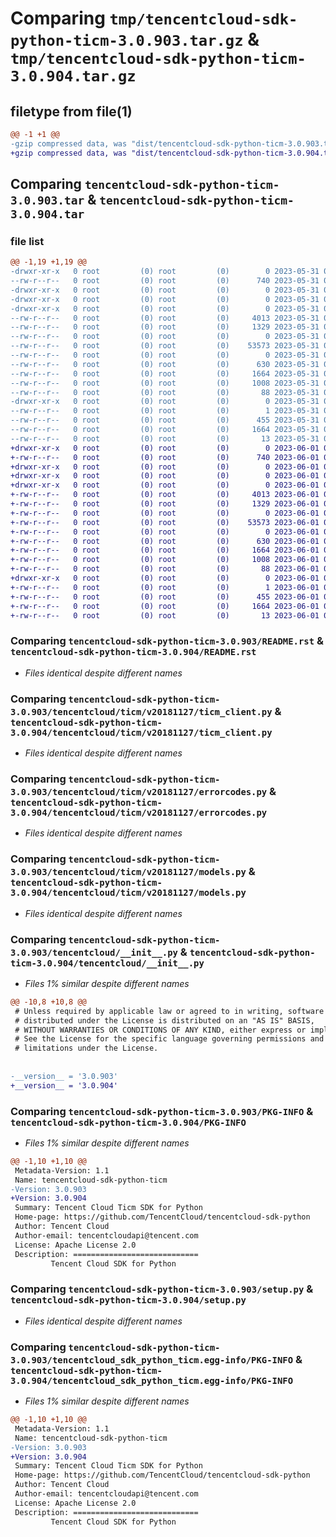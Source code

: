 # Comparing `tmp/tencentcloud-sdk-python-ticm-3.0.903.tar.gz` & `tmp/tencentcloud-sdk-python-ticm-3.0.904.tar.gz`

## filetype from file(1)

```diff
@@ -1 +1 @@
-gzip compressed data, was "dist/tencentcloud-sdk-python-ticm-3.0.903.tar", last modified: Wed May 31 02:23:12 2023, max compression
+gzip compressed data, was "dist/tencentcloud-sdk-python-ticm-3.0.904.tar", last modified: Thu Jun  1 02:48:26 2023, max compression
```

## Comparing `tencentcloud-sdk-python-ticm-3.0.903.tar` & `tencentcloud-sdk-python-ticm-3.0.904.tar`

### file list

```diff
@@ -1,19 +1,19 @@
-drwxr-xr-x   0 root         (0) root         (0)        0 2023-05-31 02:23:12.000000 tencentcloud-sdk-python-ticm-3.0.903/
--rw-r--r--   0 root         (0) root         (0)      740 2023-05-31 02:23:12.000000 tencentcloud-sdk-python-ticm-3.0.903/README.rst
-drwxr-xr-x   0 root         (0) root         (0)        0 2023-05-31 02:23:12.000000 tencentcloud-sdk-python-ticm-3.0.903/tencentcloud/
-drwxr-xr-x   0 root         (0) root         (0)        0 2023-05-31 02:23:12.000000 tencentcloud-sdk-python-ticm-3.0.903/tencentcloud/ticm/
-drwxr-xr-x   0 root         (0) root         (0)        0 2023-05-31 02:23:12.000000 tencentcloud-sdk-python-ticm-3.0.903/tencentcloud/ticm/v20181127/
--rw-r--r--   0 root         (0) root         (0)     4013 2023-05-31 02:23:12.000000 tencentcloud-sdk-python-ticm-3.0.903/tencentcloud/ticm/v20181127/ticm_client.py
--rw-r--r--   0 root         (0) root         (0)     1329 2023-05-31 02:23:12.000000 tencentcloud-sdk-python-ticm-3.0.903/tencentcloud/ticm/v20181127/errorcodes.py
--rw-r--r--   0 root         (0) root         (0)        0 2023-05-31 02:23:12.000000 tencentcloud-sdk-python-ticm-3.0.903/tencentcloud/ticm/v20181127/__init__.py
--rw-r--r--   0 root         (0) root         (0)    53573 2023-05-31 02:23:12.000000 tencentcloud-sdk-python-ticm-3.0.903/tencentcloud/ticm/v20181127/models.py
--rw-r--r--   0 root         (0) root         (0)        0 2023-05-31 02:23:12.000000 tencentcloud-sdk-python-ticm-3.0.903/tencentcloud/ticm/__init__.py
--rw-r--r--   0 root         (0) root         (0)      630 2023-05-31 02:23:12.000000 tencentcloud-sdk-python-ticm-3.0.903/tencentcloud/__init__.py
--rw-r--r--   0 root         (0) root         (0)     1664 2023-05-31 02:23:12.000000 tencentcloud-sdk-python-ticm-3.0.903/PKG-INFO
--rw-r--r--   0 root         (0) root         (0)     1008 2023-05-31 02:23:12.000000 tencentcloud-sdk-python-ticm-3.0.903/setup.py
--rw-r--r--   0 root         (0) root         (0)       88 2023-05-31 02:23:12.000000 tencentcloud-sdk-python-ticm-3.0.903/setup.cfg
-drwxr-xr-x   0 root         (0) root         (0)        0 2023-05-31 02:23:12.000000 tencentcloud-sdk-python-ticm-3.0.903/tencentcloud_sdk_python_ticm.egg-info/
--rw-r--r--   0 root         (0) root         (0)        1 2023-05-31 02:23:12.000000 tencentcloud-sdk-python-ticm-3.0.903/tencentcloud_sdk_python_ticm.egg-info/dependency_links.txt
--rw-r--r--   0 root         (0) root         (0)      455 2023-05-31 02:23:12.000000 tencentcloud-sdk-python-ticm-3.0.903/tencentcloud_sdk_python_ticm.egg-info/SOURCES.txt
--rw-r--r--   0 root         (0) root         (0)     1664 2023-05-31 02:23:12.000000 tencentcloud-sdk-python-ticm-3.0.903/tencentcloud_sdk_python_ticm.egg-info/PKG-INFO
--rw-r--r--   0 root         (0) root         (0)       13 2023-05-31 02:23:12.000000 tencentcloud-sdk-python-ticm-3.0.903/tencentcloud_sdk_python_ticm.egg-info/top_level.txt
+drwxr-xr-x   0 root         (0) root         (0)        0 2023-06-01 02:48:26.000000 tencentcloud-sdk-python-ticm-3.0.904/
+-rw-r--r--   0 root         (0) root         (0)      740 2023-06-01 02:48:26.000000 tencentcloud-sdk-python-ticm-3.0.904/README.rst
+drwxr-xr-x   0 root         (0) root         (0)        0 2023-06-01 02:48:26.000000 tencentcloud-sdk-python-ticm-3.0.904/tencentcloud/
+drwxr-xr-x   0 root         (0) root         (0)        0 2023-06-01 02:48:26.000000 tencentcloud-sdk-python-ticm-3.0.904/tencentcloud/ticm/
+drwxr-xr-x   0 root         (0) root         (0)        0 2023-06-01 02:48:26.000000 tencentcloud-sdk-python-ticm-3.0.904/tencentcloud/ticm/v20181127/
+-rw-r--r--   0 root         (0) root         (0)     4013 2023-06-01 02:48:26.000000 tencentcloud-sdk-python-ticm-3.0.904/tencentcloud/ticm/v20181127/ticm_client.py
+-rw-r--r--   0 root         (0) root         (0)     1329 2023-06-01 02:48:26.000000 tencentcloud-sdk-python-ticm-3.0.904/tencentcloud/ticm/v20181127/errorcodes.py
+-rw-r--r--   0 root         (0) root         (0)        0 2023-06-01 02:48:26.000000 tencentcloud-sdk-python-ticm-3.0.904/tencentcloud/ticm/v20181127/__init__.py
+-rw-r--r--   0 root         (0) root         (0)    53573 2023-06-01 02:48:26.000000 tencentcloud-sdk-python-ticm-3.0.904/tencentcloud/ticm/v20181127/models.py
+-rw-r--r--   0 root         (0) root         (0)        0 2023-06-01 02:48:26.000000 tencentcloud-sdk-python-ticm-3.0.904/tencentcloud/ticm/__init__.py
+-rw-r--r--   0 root         (0) root         (0)      630 2023-06-01 02:48:26.000000 tencentcloud-sdk-python-ticm-3.0.904/tencentcloud/__init__.py
+-rw-r--r--   0 root         (0) root         (0)     1664 2023-06-01 02:48:26.000000 tencentcloud-sdk-python-ticm-3.0.904/PKG-INFO
+-rw-r--r--   0 root         (0) root         (0)     1008 2023-06-01 02:48:26.000000 tencentcloud-sdk-python-ticm-3.0.904/setup.py
+-rw-r--r--   0 root         (0) root         (0)       88 2023-06-01 02:48:26.000000 tencentcloud-sdk-python-ticm-3.0.904/setup.cfg
+drwxr-xr-x   0 root         (0) root         (0)        0 2023-06-01 02:48:26.000000 tencentcloud-sdk-python-ticm-3.0.904/tencentcloud_sdk_python_ticm.egg-info/
+-rw-r--r--   0 root         (0) root         (0)        1 2023-06-01 02:48:26.000000 tencentcloud-sdk-python-ticm-3.0.904/tencentcloud_sdk_python_ticm.egg-info/dependency_links.txt
+-rw-r--r--   0 root         (0) root         (0)      455 2023-06-01 02:48:26.000000 tencentcloud-sdk-python-ticm-3.0.904/tencentcloud_sdk_python_ticm.egg-info/SOURCES.txt
+-rw-r--r--   0 root         (0) root         (0)     1664 2023-06-01 02:48:26.000000 tencentcloud-sdk-python-ticm-3.0.904/tencentcloud_sdk_python_ticm.egg-info/PKG-INFO
+-rw-r--r--   0 root         (0) root         (0)       13 2023-06-01 02:48:26.000000 tencentcloud-sdk-python-ticm-3.0.904/tencentcloud_sdk_python_ticm.egg-info/top_level.txt
```

### Comparing `tencentcloud-sdk-python-ticm-3.0.903/README.rst` & `tencentcloud-sdk-python-ticm-3.0.904/README.rst`

 * *Files identical despite different names*

### Comparing `tencentcloud-sdk-python-ticm-3.0.903/tencentcloud/ticm/v20181127/ticm_client.py` & `tencentcloud-sdk-python-ticm-3.0.904/tencentcloud/ticm/v20181127/ticm_client.py`

 * *Files identical despite different names*

### Comparing `tencentcloud-sdk-python-ticm-3.0.903/tencentcloud/ticm/v20181127/errorcodes.py` & `tencentcloud-sdk-python-ticm-3.0.904/tencentcloud/ticm/v20181127/errorcodes.py`

 * *Files identical despite different names*

### Comparing `tencentcloud-sdk-python-ticm-3.0.903/tencentcloud/ticm/v20181127/models.py` & `tencentcloud-sdk-python-ticm-3.0.904/tencentcloud/ticm/v20181127/models.py`

 * *Files identical despite different names*

### Comparing `tencentcloud-sdk-python-ticm-3.0.903/tencentcloud/__init__.py` & `tencentcloud-sdk-python-ticm-3.0.904/tencentcloud/__init__.py`

 * *Files 1% similar despite different names*

```diff
@@ -10,8 +10,8 @@
 # Unless required by applicable law or agreed to in writing, software
 # distributed under the License is distributed on an "AS IS" BASIS,
 # WITHOUT WARRANTIES OR CONDITIONS OF ANY KIND, either express or implied.
 # See the License for the specific language governing permissions and
 # limitations under the License.
 
 
-__version__ = '3.0.903'
+__version__ = '3.0.904'
```

### Comparing `tencentcloud-sdk-python-ticm-3.0.903/PKG-INFO` & `tencentcloud-sdk-python-ticm-3.0.904/PKG-INFO`

 * *Files 1% similar despite different names*

```diff
@@ -1,10 +1,10 @@
 Metadata-Version: 1.1
 Name: tencentcloud-sdk-python-ticm
-Version: 3.0.903
+Version: 3.0.904
 Summary: Tencent Cloud Ticm SDK for Python
 Home-page: https://github.com/TencentCloud/tencentcloud-sdk-python
 Author: Tencent Cloud
 Author-email: tencentcloudapi@tencent.com
 License: Apache License 2.0
 Description: ============================
         Tencent Cloud SDK for Python
```

### Comparing `tencentcloud-sdk-python-ticm-3.0.903/setup.py` & `tencentcloud-sdk-python-ticm-3.0.904/setup.py`

 * *Files identical despite different names*

### Comparing `tencentcloud-sdk-python-ticm-3.0.903/tencentcloud_sdk_python_ticm.egg-info/PKG-INFO` & `tencentcloud-sdk-python-ticm-3.0.904/tencentcloud_sdk_python_ticm.egg-info/PKG-INFO`

 * *Files 1% similar despite different names*

```diff
@@ -1,10 +1,10 @@
 Metadata-Version: 1.1
 Name: tencentcloud-sdk-python-ticm
-Version: 3.0.903
+Version: 3.0.904
 Summary: Tencent Cloud Ticm SDK for Python
 Home-page: https://github.com/TencentCloud/tencentcloud-sdk-python
 Author: Tencent Cloud
 Author-email: tencentcloudapi@tencent.com
 License: Apache License 2.0
 Description: ============================
         Tencent Cloud SDK for Python
```

